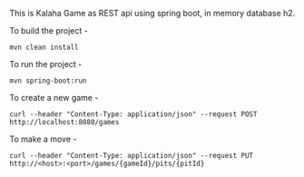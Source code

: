 This is Kalaha Game as REST api using spring boot, in memory database h2.

To build the project - 
```
mvn clean install
```

To run the project - 
```
mvn spring-boot:run
```

To create a new game -
```
curl --header "Content-Type: application/json" --request POST http://localhost:8080/games
```

To make a move -
```
curl --header "Content-Type: application/json" --request PUT http://<host>:<port>/games/{gameId}/pits/{pitId}
```



